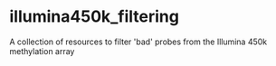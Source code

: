 # illumina450k_filtering
A collection of resources to filter 'bad' probes from the Illumina 450k methylation array [](http://www.illumina.com/products/methylation_450_beadchip_kits.html)

